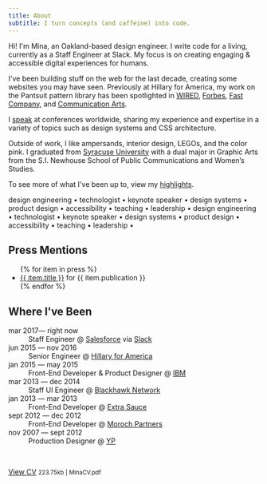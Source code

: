 ```yaml
---
title: About
subtitle: I turn concepts (and caffeine) into code.
---
```


Hi! I'm Mina, an Oakland-based design engineer. I write code for a living, currently as a Staff Engineer at Slack. My focus is on creating engaging & accessible digital experiences for humans.

I've been building stuff on the web for the last decade, creating some websites you may have seen. Previously at Hillary for America, my work on the Pantsuit pattern library has been spotlighted in [WIRED](https://www.wired.com/2016/09/key-clintons-identity-online-pantsuit/), [Forbes](https://www.forbes.com/sites/christinawallace/2017/04/17/mina-markahm-is-a-sasstronaut/#2ca6ee847ac3), [Fast Company](https://www.fastcompany.com/3063367/hillarys-campaign-named-its-ui-pantsuit-perfectly), and [Communication Arts](https://www.commarts.com/columns/coding-a-pantsuit).

I [speak](/speaking/) at conferences worldwide, sharing my experience and expertise in a variety of topics such as design systems and CSS architecture.

Outside of work, I like ampersands, interior design, LEGOs, and the color pink. I graduated from [Syracuse University](https://www.syracuse.edu/) with a dual major in Graphic Arts from the S.I. Newhouse School of Public Communications and Women’s Studies.

To see more of what I've been up to, view my [highlights](https://highlights.mina.codes/).

<p class="scroll">design engineering • technologist • keynote speaker • design systems • product design • accessibility • teaching • leadership •&nbsp;<span aria-hidden="true">design engineering • technologist • keynote speaker • design systems • product design • accessibility • teaching • leadership •&nbsp;</span></p>

## Press Mentions
<ul>
{% for item in press %}<li><a href="{{ item.url }}">{{ item.title }}</a> for {{ item.publication }}</li>
{% endfor %}
</ul>

## Where I've Been

<dl>
	<dt>mar 2017— right now</dt><dd>Staff Engineer @ <a href="http://www.salesforce.com/" target="_blank">Salesforce</a> via <a href="https://www.slack.com" target="_blank">Slack</a></dd>
	<dt>jun 2015 — nov 2016</dt><dd>Senior Engineer @ <a href="https://www.youtube.com/watch?v=2h-42YsYWZM" target="_blank">Hillary for America</a></dd>
	<dt>jan 2015 — may 2015</dt><dd>Front-End Developer & Product Designer @ <a href="https://www.ibm.com/design/" target="_blank">IBM</a></dd>
	<dt>mar 2013 — dec 2014</dt><dd>Staff UI Engineer @ <a href="https://blackhawknetwork.com/" target="_blank">Blackhawk Network</a></dd>
	<dt>jan 2013 — mar 2013</dt><dd>Front-End Developer @ <a href="http://extrasauce.com/" target="_blank">Extra Sauce</a></dd>
	<dt>sept 2012 — dec 2012</dt><dd>Front-End Developer @ <a href="http://www.moroch.com/" target="_blank">Moroch Partners</a></dd>
	<dt>nov 2007 — sept 2012</dt><dd>Production Designer @ <a href="https://www.yellowpages.com/" target="_blank">YP</a></dd>
</dl>
<br/>

[View CV](/assets/files/MinaCV.pdf)
<small>223.75kb | MinaCV.pdf</small>